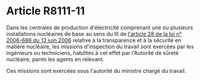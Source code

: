 # Article R8111-11

Dans les centrales de production d'électricité comprenant une ou plusieurs installations nucléaires de base au sens du III de [l'article 28 de la loi n° 2006-686 du 13 juin 2006][1] relative à la transparence et à la sécurité en matière nucléaire, les missions d'inspection du travail sont exercées par les ingénieurs ou techniciens, habilités à cet effet par l'Autorité de sûreté nucléaire, parmi les agents en relevant. 

  
Ces missions sont exercées sous l'autorité du ministre chargé du travail.

 [1]: /affichTexteArticle.do?cidTexte=JORFTEXT000000819043&idArticle=LEGIARTI000006879414&dateTexte=&categorieLien=cid